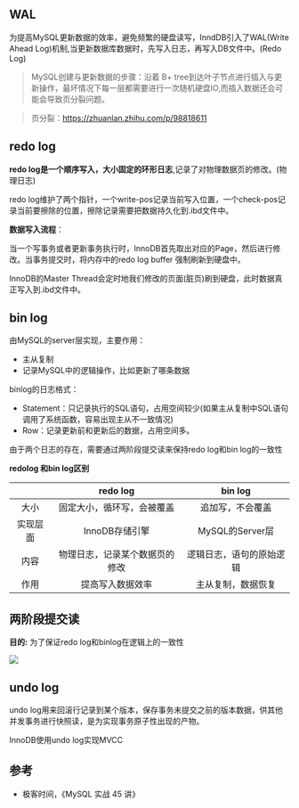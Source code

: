 ## WAL
为提高MySQL更新数据的效率，避免频繁的硬盘读写，InndDB引入了WAL(Write Ahead Log)机制,当更新数据库数据时，先写入日志，再写入DB文件中。(Redo Log)

>MySQL创建与更新数据的步骤：沿着 B+ tree到达叶子节点进行插入与更新操作，最坏情况下每一层都需要进行一次随机硬盘IO,而插入数据还会可能会导致页分裂问题。

>页分裂：https://zhuanlan.zhihu.com/p/98818611

## redo log

**redo log是一个顺序写入，大小固定的环形日志**,记录了对物理数据页的修改。(物理日志)

redo log维护了两个指针，一个write-pos记录当前写入位置，一个check-pos记录当前要擦除的位置，擦除记录需要把数据持久化到.ibd文件中。

**数据写入流程**：

当一个写事务或者更新事务执行时，InnoDB首先取出对应的Page，然后进行修改。当事务提交时，将内存中的redo log buffer 强制刷新到硬盘中。

InnoDB的Master Thread会定时地我们修改的页面(脏页)刷到硬盘，此时数据真正写入到.ibd文件中。

## bin log

由MySQL的server层实现，主要作用：
* 主从复制
* 记录MySQL中的逻辑操作，比如更新了哪条数据

binlog的日志格式：

* Statement：只记录执行的SQL语句，占用空间较少(如果主从复制中SQL语句调用了系统函数，容易出现主从不一致情况)
* Row：记录更新前和更新后的数据，占用空间多。

由于两个日志的存在，需要通过两阶段提交读来保持redo log和bin log的一致性

**redolog 和bin log区别**

|          |            redo log            |         bin log          |
| :------: | :----------------------------: | :----------------------: |
|   大小   |   固定大小，循环写，会被覆盖   |     追加写，不会覆盖     |
| 实现层面 |         InnoDB存储引擎         |     MySQL的Server层      |
|   内容   | 物理日志，记录某个数据页的修改 | 逻辑日志，语句的原始逻辑 |
|   作用   |        提高写入数据效率        |    主从复制，数据恢复    |

## 两阶段提交读

**目的:** 为了保证redo log和binlog在逻辑上的一致性

![](https://community-header-1306990603.cos.ap-guangzhou.myqcloud.com/20220115195426.png)


## undo log

undo log用来回滚行记录到某个版本，保存事务未提交之前的版本数据，供其他并发事务进行快照读，是为实现事务原子性出现的产物。

InnoDB使用undo log实现MVCC
## 参考
* 极客时间，《MySQL 实战 45 讲》


